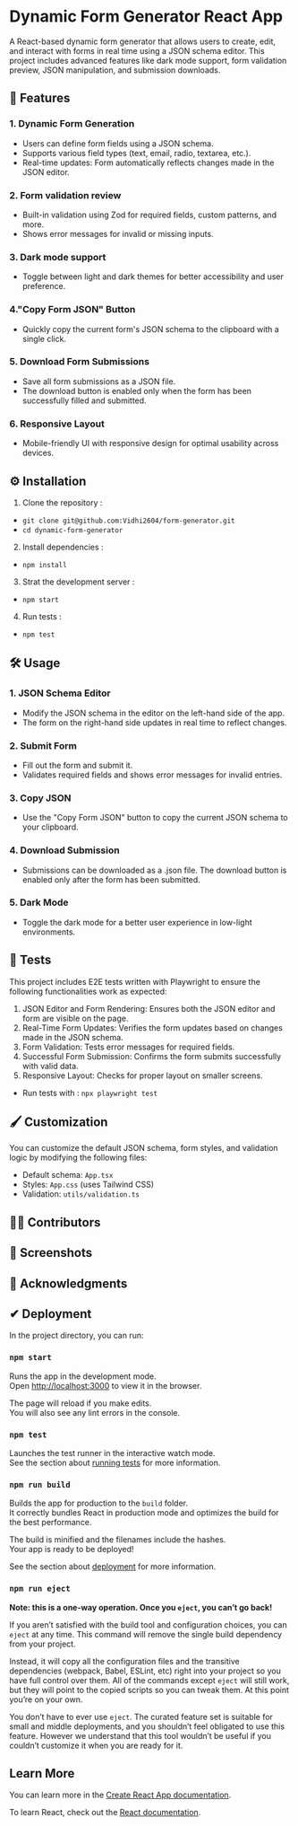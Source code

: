 # Dynamic Form Generator React App

A React-based dynamic form generator that allows users to create, edit, and interact with forms in real time using a JSON schema editor. This project includes advanced features like dark mode support, form validation preview, JSON manipulation, and submission downloads.

## 🚀 Features
<h3>1. Dynamic Form Generation</h3>

- Users can define form fields using a JSON schema.
- Supports various field types (text, email, radio, textarea, etc.).
- Real-time updates: Form automatically reflects changes made in the JSON editor.

<h3>2. Form validation review</h3>

- Built-in validation using Zod for required fields, custom patterns, and more.
- Shows error messages for invalid or missing inputs.

<h3>3. Dark mode support</h3>

- Toggle between light and dark themes for better accessibility and user preference.
  
<h3>4."Copy Form JSON" Button</h3>

- Quickly copy the current form's JSON schema to the clipboard with a single click.

<h3>5. Download Form Submissions</h3>

- Save all form submissions as a JSON file.
- The download button is enabled only when the form has been successfully filled and submitted.

<h3>6. Responsive Layout</h3>

- Mobile-friendly UI with responsive design for optimal usability across devices.


## ⚙️ Installation
1. Clone the repository :
- `git clone git@github.com:Vidhi2604/form-generator.git`
- `cd dynamic-form-generator`

2. Install dependencies :
- `npm install`
3. Strat the development server :
- `npm start`
4. Run tests :
- `npm test`

## 🛠️ Usage
<h3> 1. JSON Schema Editor</h3>

- Modify the JSON schema in the editor on the left-hand side of the app.
- The form on the right-hand side updates in real time to reflect changes.
<h3>2. Submit Form</h3>


- Fill out the form and submit it.
- Validates required fields and shows error messages for invalid entries.
<h3> 3. Copy JSON</h3>


- Use the "Copy Form JSON" button to copy the current JSON schema to your clipboard.
<h3> 4. Download Submission</h3>

- Submissions can be downloaded as a .json file. The download button is enabled only after the form has been submitted.
<h3>5. Dark Mode</h3>

- Toggle the dark mode for a better user experience in low-light environments.


## 🧪 Tests

This project includes E2E tests written with Playwright to ensure the following functionalities work as expected:

1. JSON Editor and Form Rendering: Ensures both the JSON editor and form are visible on the page.
2. Real-Time Form Updates: Verifies the form updates based on changes made in the JSON schema.
3. Form Validation: Tests error messages for required fields.
4. Successful Form Submission: Confirms the form submits successfully with valid data.
5. Responsive Layout: Checks for proper layout on smaller screens.

- Run tests with :
     `npx playwright test`

## 🖌️ Customization

You can customize the default JSON schema, form styles, and validation logic by modifying the following files:

- Default schema: `App.tsx`
- Styles: `App.css` (uses Tailwind CSS)
- Validation: `utils/validation.ts`

## 👩‍💻 Contributors

## 📸 Screenshots

## 🌟 Acknowledgments

## ✔ Deployment

In the project directory, you can run:

### `npm start`

Runs the app in the development mode.\
Open [http://localhost:3000](http://localhost:3000) to view it in the browser.

The page will reload if you make edits.\
You will also see any lint errors in the console.

### `npm test`

Launches the test runner in the interactive watch mode.\
See the section about [running tests](https://facebook.github.io/create-react-app/docs/running-tests) for more information.

### `npm run build`

Builds the app for production to the `build` folder.\
It correctly bundles React in production mode and optimizes the build for the best performance.

The build is minified and the filenames include the hashes.\
Your app is ready to be deployed!

See the section about [deployment](https://facebook.github.io/create-react-app/docs/deployment) for more information.

### `npm run eject`

**Note: this is a one-way operation. Once you `eject`, you can’t go back!**

If you aren’t satisfied with the build tool and configuration choices, you can `eject` at any time. This command will remove the single build dependency from your project.

Instead, it will copy all the configuration files and the transitive dependencies (webpack, Babel, ESLint, etc) right into your project so you have full control over them. All of the commands except `eject` will still work, but they will point to the copied scripts so you can tweak them. At this point you’re on your own.

You don’t have to ever use `eject`. The curated feature set is suitable for small and middle deployments, and you shouldn’t feel obligated to use this feature. However we understand that this tool wouldn’t be useful if you couldn’t customize it when you are ready for it.

## Learn More

You can learn more in the [Create React App documentation](https://facebook.github.io/create-react-app/docs/getting-started).

To learn React, check out the [React documentation](https://reactjs.org/).
